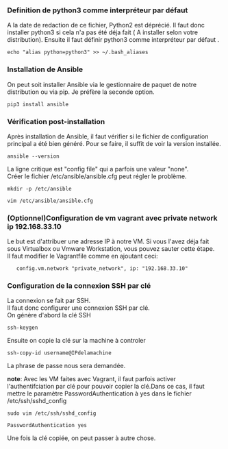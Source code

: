 ###  Definition de python3 comme interpréteur par défaut ###
A la date de redaction de ce fichier, Python2 est déprécié.
Il faut donc installer python3 si cela n'a pas été déja fait ( A installer selon votre distribution).
Ensuite il faut définir python3 comme interpréteur par défaut  .

```
echo "alias python=python3" >> ~/.bash_aliases
```
### Installation de Ansible ####

On peut soit installer Ansible via le gestionnaire de paquet de notre distribution ou via pip. Je préfère la seconde option.  
```
pip3 install ansible
```

### Vérification post-installation ###
Après installation de Ansible, il faut vérifier si le fichier de configuration principal a été bien généré. Pour se faire, il suffit de voir la version installée.   

```
ansible --version
```
La ligne critique est "config file" qui a parfois une valeur "none".   
Créer le fichier /etc/ansible/ansible.cfg peut régler le problème.   
```
mkdir -p /etc/ansible
```

```
vim /etc/ansible/ansible.cfg
```
### (Optionnel)Configuration de vm vagrant avec private network ip 192.168.33.10 ###

Le but est d'attribuer une adresse IP à notre VM. Si vous l'avez déja fait sous Virtualbox ou Vmware Workstation, vous pouvez sauter cette étape.   
Il faut modifier le Vagrantfile comme en ajoutant ceci:

```
   config.vm.network "private_network", ip: "192.168.33.10"

```

### Configuration de la connexion SSH par clé

La connexion se fait par SSH.  
Il faut donc configurer une connexion SSH par clé.   
On génère d'abord la clé SSH
```
ssh-keygen
```

Ensuite on copie la clé sur la machine à controler 
```
ssh-copy-id username@IPdelamachine
```
La phrase de passe nous sera demandée.  
 
**note**: Avec les VM faites avec Vagrant, il faut parfois activer l'authentifciation par clé pour pouvoir copier la clé.Dans ce cas, il faut mettre le paramètre PasswordAuthentication à yes dans le fichier /etc/ssh/sshd_config

```
sudo vim /etc/ssh/sshd_config
```
```
PasswordAuthentication yes
```

Une fois la clé copiée, on peut passer à autre chose.  

